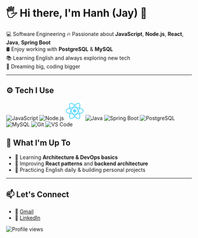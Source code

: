 # 🖐️ Hi there, I'm Hanh (Jay) 👋

💻 Software Engineering 
🔥 Passionate about **JavaScript**, **Node.js**, **React**, **Java**, **Spring Boot**  
🛢️ Enjoy working with **PostgreSQL** & **MySQL**  
📚 Learning English and always exploring new tech  
🌱 Dreaming big, coding bigger

---

## ⚙️ Tech I Use

<p align="left">

<!-- JavaScript -->
<img src="https://cdn.jsdelivr.net/gh/devicons/devicon/icons/javascript/javascript-original.svg" width="50" title="JavaScript" style="animation: bounce 2s infinite"/>

<!-- Node.js -->
<img src="https://cdn.jsdelivr.net/gh/devicons/devicon/icons/nodejs/nodejs-original.svg" width="50" title="Node.js"/>

<!-- React (spinning) -->
<img src="https://raw.githubusercontent.com/devicons/devicon/master/icons/react/react-original.svg" width="50" title="React" style="animation: spin 4s linear infinite"/>

<!-- Java -->
<img src="https://cdn.jsdelivr.net/gh/devicons/devicon/icons/java/java-original.svg" width="50" title="Java"/>

<!-- Spring Boot -->
<img src="https://cdn.jsdelivr.net/gh/devicons/devicon/icons/spring/spring-original.svg" width="50" title="Spring Boot"/>

<!-- PostgreSQL -->
<img src="https://cdn.jsdelivr.net/gh/devicons/devicon/icons/postgresql/postgresql-original.svg" width="50" title="PostgreSQL"/>

<!-- MySQL -->
<img src="https://cdn.jsdelivr.net/gh/devicons/devicon/icons/mysql/mysql-original.svg" width="50" title="MySQL"/>

<!-- Git -->
<img src="https://cdn.jsdelivr.net/gh/devicons/devicon/icons/git/git-original.svg" width="50" title="Git"/>

<!-- VS Code -->
<img src="https://cdn.jsdelivr.net/gh/devicons/devicon/icons/vscode/vscode-original.svg" width="50" title="VS Code"/>

</p>

## 🚀 What I'm Up To

- 🌱 Learning **Architecture & DevOps basics**
- 🧠 Improving **React patterns** and **backend architecture**
- 📖 Practicing English daily & building personal projects

---

## 📫 Let's Connect

- 📧 [Gmail](mailto:your.email@gmail.com)
- 💼 [LinkedIn](https://linkedin.com/in/ho-van-hanh-4a9b63336)

![Profile views](https://komarev.com/ghpvc/?username=hanh-dev&color=orange)
